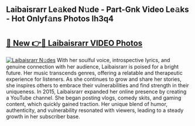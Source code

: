 ## Laibaisrarr Le𝚊ked N𝚞de - Part-Gnk Video Le𝚊ks - Hot Onlyf𝚊ns Photos lh3q4

# <h2><a href="http://ab95296.deff.icu/?id=Laibaisrarr">🔗 New 👉🔴 Laibaisrarr VIDEO Photos</a></h2>

[![Laibaisrarr N𝚞des](https://i.imgur.com/rIISA9y.gif)](http://ab95296.deff.icu/?id=Laibaisrarr)
With her soulful voice, introspective lyrics, and genuine connection with her audience, Laibaisrarr is poised for a bright future. Her music transcends genres, offering a relatable and therapeutic experience for listeners. As she continues to grow and share her stories, she inspires others to embrace their vulnerabilities and find strength in their uniqueness. In 2015, Laibaisrarr expanded her online presence by creating a YouTube channel. She began posting vlogs, comedy skits, and gaming content, which quickly gained traction. Her unique blend of humor, authenticity, and vulnerability resonated with viewers, leading to a steady growth in her subscriber base.
